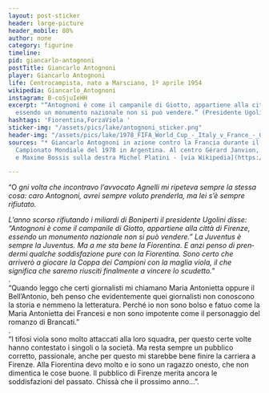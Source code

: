 ```yaml
---
layout: post-sticker
header: large-picture
header_mobile: 80%
author: none
category: figurine
timeline: 
pid: giancarlo-antognoni
postTitle: Giancarlo Antognoni
player: Giancarlo Antognoni
life: Centrocampista, nato a Marsciano, 1º aprile 1954
wikipedia: Giancarlo_Antognoni
instagram: B-coSjuIeHH
excerpt: "“Antognoni è co­me il campanile di Giotto, appar­tiene alla città di Firenze,
  essen­do un monumento nazionale non si può vendere.” (Presidente Ugolini)"
hashtags: 'Fiorentina,ForzaViola '
sticker-img: "/assets/pics/lake/antognoni_sticker.png"
header-img: "/assets/pics/lake/1978_FIFA_World_Cup_-_Italy_v_France_-_Giancarlo_Antognoni_shooting.jpg"
sources: "* Giancarlo Antognoni in azione contro la Francia durante il girone del
  Campionato Mondiale del 1978 in Argentina. Al centro Gérard Janvion, Jean-Marc Guillou
  e Maxime Bossis sulla destra Michel Platini - [via Wikipedia](https://commons.wikimedia.org/wiki/File:1978_FIFA_World_Cup_-_Italy_v_France_-_Giancarlo_Antognoni_shooting.jpg)"

---
```

“O _gni volta che incontravo l’avvocato Agnelli mi ripeteva sempre la stessa cosa: caro Antognoni, avrei sempre voluto prenderla, ma lei s’è sempre rifiutato._

_L’anno scorso rifiutando i mi­liardi di Boniperti il presidente Ugolini disse: “Antognoni è co­me il campanile di Giotto, appar­tiene alla città di Firenze, essen­do un monumento nazionale non si può vendere.” La Juventus è sempre la Juven­tus. Ma a me sta bene la Fiorentina. E anzi penso di pren­dermi qualche soddisfazione pu­re con la Fiorentina. Sono certo che arriverò a giocare la Coppa dei Campioni con la maglia vio­la, il che significa che saremo riusciti finalmente a vincere lo scudetto._”  
.  
“Quando leggo che certi giornalisti mi chiamano Maria Antonietta oppure il Bell’Antonio, beh penso che evidentemente quei gior­nalisti non conoscono la storia e nemmeno la letteratura. Perché io non sono bolso e fatuo come la Maria Antonietta dei Francesi e non sono impotente come il personaggio del romanzo di Brancati.”  
.  
“I tifosi viola sono molto attaccati alla loro squadra, per questo certe volte hanno contestato i singoli o la società. Ma resta sempre un pubblico corretto, passionale, anche per questo mi starebbe bene finire la carriera a Firenze. Alla Fiorentina devo molto e io sono un ragazzo onesto, che non dimentica le cose buone. Il pubblico di Firenze merita ancora le soddisfazioni del passato. Chissà che il prossimo anno…”.